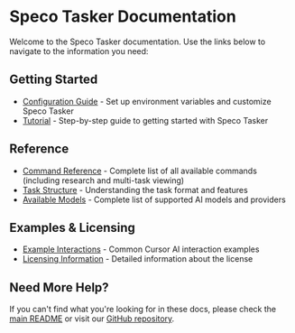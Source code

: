 # Speco Tasker Documentation

Welcome to the Speco Tasker documentation. Use the links below to navigate to the information you need:

## Getting Started

- [Configuration Guide](configuration.md) - Set up environment variables and customize Speco Tasker
- [Tutorial](tutorial.md) - Step-by-step guide to getting started with Speco Tasker

## Reference

- [Command Reference](command-reference.md) - Complete list of all available commands (including research and multi-task viewing)
- [Task Structure](task-structure.md) - Understanding the task format and features
- [Available Models](models.md) - Complete list of supported AI models and providers

## Examples & Licensing

- [Example Interactions](examples.md) - Common Cursor AI interaction examples  
- [Licensing Information](licensing.md) - Detailed information about the license

## Need More Help?

If you can't find what you're looking for in these docs, please check the [main README](../README.md) or visit our [GitHub repository](https://github.com/mcontheway/speco-tasker).
